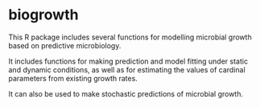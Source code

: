 # biogrowth

This R package includes several functions for modelling microbial growth based on predictive microbiology.

It includes functions for making prediction and model fitting under static and dynamic conditions, as well as for estimating the values of cardinal parameters from existing growth rates.

It can also be used to make stochastic predictions of microbial growth.
